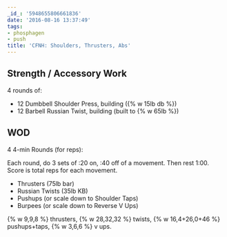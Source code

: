 ```yaml
---
_id_: '5948655806661836'
date: '2016-08-16 13:37:49'
tags:
- phosphagen
- push
title: 'CFNH: Shoulders, Thrusters, Abs'
---
```


## Strength / Accessory Work

4 rounds of:

- 12 Dumbbell Shoulder Press, building ({% w 15lb db %})
- 12 Barbell Russian Twist, building (built to {% w 65lb %})



## WOD

4 4-min Rounds (for reps):

Each round, do 3 sets of :20 on, :40 off of a movement. Then rest 1:00. Score is total reps for each movement.

- Thrusters (75lb bar)
- Russian Twists (35lb KB)
- Pushups (or scale down to Shoulder Taps)
- Burpees (or scale down to Reverse V Ups)

{% w 9,9,8 %} thrusters, {% w 28,32,32 %} twists, {% w 16,4+26,0+46 %} pushups+taps, {% w 3,6,6 %} v ups.
